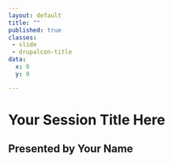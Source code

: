 ```yaml
---
layout: default
title: ""
published: true
classes:
 - slide
 - drupalcon-title
data:
  x: 0
  y: 0

---
```


# Your Session Title Here #

## Presented by Your Name ##